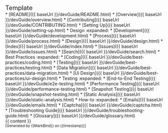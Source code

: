 <include src="headers/header.mbdf" />

<div id="flex-body">
  <nav id="site-nav" class="fixed-header-padding">
    <div class="site-nav-top">
      <div class="font-weight-bold mb-2" style="font-size: 1.25rem;">Template</div>
    </div>
    <div class="nav-component slim-scroll">
      <site-nav>
* [README]({{ baseUrl }}/devGuide/README.html)
* [Overview]({{ baseUrl }}/devGuide/overview.html)
* [Contributing]({{ baseUrl }}/devGuide/CONTRIBUTING.html)
* [Setting Up]({{ baseUrl }}/devGuide/setting-up.html)
* Design :expanded:
  * [Development]({{ baseUrl }}/devGuide/development.html)
  * [Process]({{ baseUrl }}/devGuide/process.html)
  * [Design]({{ baseUrl }}/devGuide/design.html)
  * [Index]({{ baseUrl }}/devGuide/index.html)
  * [Issues]({{ baseUrl }}/devGuide/issues.html)
  * [Search]({{ baseUrl }}/devGuide/search.html)
* Best Practices :expanded:
  * [Coding]({{ baseUrl }}/devGuide/best-practices/coding.html)
  * [Testing]({{ baseUrl }}/devGuide/best-practices/testing.html)
  * [Data Migration]({{ baseUrl }}/devGuide/best-practices/data-migration.html)
  * [Ui Design]({{ baseUrl }}/devGuide/best-practices/ui-design.html)
* Testing :expanded:
  * [End-to-End Testing]({{ baseUrl }}/devGuide/e2e-testing.html)
  * [Performance Testing]({{ baseUrl }}/devGuide/performance-testing.html)
  * [Snapshot Testing]({{ baseUrl }}/devGuide/snapshot-testing.html)
  * [Static Analysis]({{ baseUrl }}/devGuide/static-analysis.html)
* How-to :expanded:
  * [Emails]({{ baseUrl }}/devGuide/emails.html)
  * [Captcha]({{ baseUrl }}/devGuide/captcha.html)
* [Troubleshooting Guide]({{ baseUrl }}/devGuide/troubleshooting-guide.html)
* [Glossary]({{ baseUrl }}/devGuide/glossary.html)
      </site-nav>
    </div>
  </nav>
  <div id="content-wrapper" class="fixed-header-padding">
    {{ content }}
  </div>
  <nav id="page-nav" class="fixed-header-padding">
    <div class="nav-component slim-scroll">
      <page-nav />
    </div>
  </nav>
</div>



<footer>
  
<!-- Support MarkBind by including a link to us on your landing page! -->
<div class="text-center">
  <small>[Generated by {{MarkBind}} on {{timestamp}}]</small>
</div>

</footer>
